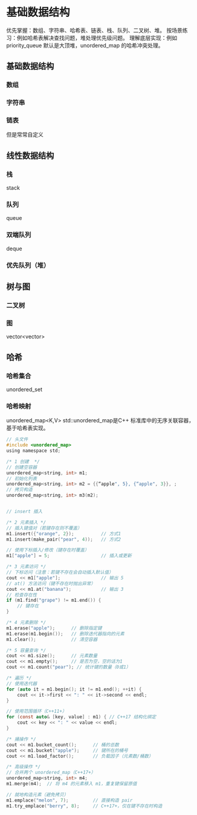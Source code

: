 # 基础数据结构

优先掌握：数组、字符串、哈希表、链表、栈、队列、二叉树、堆。
按场景练习：例如哈希表解决查找问题，堆处理优先级问题。
理解底层实现：例如 priority_queue 默认是大顶堆，unordered_map 的哈希冲突处理。

## 基础数据结构
### 数组


### 字符串


### 链表
但是常常自定义

## 线性数据结构
### 栈
stack<T>

### 队列
queue<T>

### 双端队列
deque<T>

### 优先队列（堆）


## 树与图
### 二叉树

### 图
vector<vector<T>>

## 哈希
### 哈希集合
unordered_set<T>

### 哈希映射
unordered_map<K,V>
std::unordered_map是C++ 标准库中的无序关联容器，基于哈希表实现。
```c
// 头文件
#include <unordered_map>
using namespace std;

/* 1 创建  */
// 创建空容器
unordered_map<string, int> m1;
// 初始化列表
unordered_map<string, int> m2 = {{“apple", 5}, {“apple", 3}}, ;
// 拷贝构造
unordered_map<string, int> m3(m2);


// insert 插入

/* 2 元素插入 */
// 插入键值对（若键存在则不覆盖）
m1.insert({"orange", 2});          // 方式1
m1.insert(make_pair("pear", 4));   // 方式2

// 使用下标插入/修改（键存在时覆盖）
m1["apple"] = 5;                   // 插入或更新

/* 3 元素访问 */
// 下标访问（注意：若键不存在会自动插入默认值）
cout << m1["apple"];               // 输出 5
// at() 方法访问（键不存在时抛出异常）
cout << m1.at("banana");           // 输出 3
// 检查存在性
if (m1.find("grape") != m1.end()) {
    // 键存在
}

/* 4 元素删除 */
m1.erase("apple");      // 删除指定键
m1.erase(m1.begin());   // 删除迭代器指向的元素
m1.clear();             // 清空容器

/* 5 容量查询 */
cout << m1.size();      // 元素数量
cout << m1.empty();     // 是否为空，空的话为1
cout << m1.count("pear"); // 统计键的数量（0或1）

/* 遍历 */
// 使用迭代器
for (auto it = m1.begin(); it != m1.end(); ++it) {
    cout << it->first << ": " << it->second << endl;
}

// 使用范围循环（C++11+）
for (const auto& [key, value] : m1) { // C++17 结构化绑定
    cout << key << ": " << value << endl;
}

/* 捅操作 */
cout << m1.bucket_count();      // 桶的总数
cout << m1.bucket("apple");     // 键所在的桶号
cout << m1.load_factor();       // 负载因子（元素数/桶数）

/* 高级操作 */
// 合并两个 unordered_map（C++17+）
unordered_map<string, int> m4;
m1.merge(m4);  // 将 m4 的元素移入 m1，重复键保留原值

// 就地构造元素（避免拷贝）
m1.emplace("melon", 7);         // 直接构造 pair
m1.try_emplace("berry", 8);     // C++17+，仅在键不存在时构造
```

